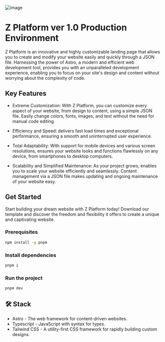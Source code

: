 ![image](https://yovendedor.mx/ZPlatform.png)


# Z Platform ver 1.0 Production Environment

Z Platform is an innovative and highly customizable landing page that allows you to create and modify your website easily and quickly through a JSON file. Harnessing the power of Astro, a modern and efficient web development tool, provides you with an unparalleled development experience, enabling you to focus on your site's design and content without worrying about the complexity of code.

## Key Features

- Extreme Customization: With Z Platform, you can customize every aspect of your website, from design to content, using a simple JSON file. Easily change colors, fonts, images, and text without the need for manual code editing.

- Efficiency and Speed: delivers fast load times and exceptional performance, ensuring a smooth and uninterrupted user experience.

- Total Adaptability: With support for mobile devices and various screen resolutions, ensures your website looks and functions flawlessly on any device, from smartphones to desktop computers.

- Scalability and Simplified Maintenance: As your project grows, enables you to scale your website efficiently and seamlessly. Content management via a JSON file makes updating and ongoing maintenance of your website easy.

## Get Started

Start building your dream website with Z Platform today! Download our template and discover the freedom and flexibility it offers to create a unique and captivating website.

### Prerequisites

```sh
npm install -g pnpm
```

### Install dependencies

```sh
pnpm i
```

### Run the project

```sh
pnpm dev
```

## 🛠️ Stack
- Astro - The web framework for content-driven websites.
- Typescript - JavaScript with syntax for types.
- Tailwind CSS - A utility-first CSS framework for rapidly building custom designs.
